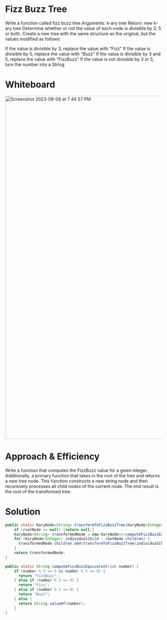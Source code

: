 # Fizz Buzz Tree

Write a function called fizz buzz tree
Arguments: k-ary tree
Return: new k-ary tree
Determine whether or not the value of each node is divisible by 3, 5 or both. Create a new tree with the same structure as the original, 
but the values modified as follows:

If the value is divisible by 3, replace the value with “Fizz”
If the value is divisible by 5, replace the value with “Buzz”
If the value is divisible by 3 and 5, replace the value with “FizzBuzz”
If the value is not divisible by 3 or 5, turn the number into a String.

# Whiteboard

<img width="1101" alt="Screenshot 2023-08-06 at 7 44 57 PM" src="https://github.com/Cooper-Softdev/data-structures-and-algorithms/assets/73309872/f39e03fd-7426-4bba-8426-4e274bee996b">

# Approach & Efficiency 

Write a function that computes the FizzBuzz value for a given integer. Additionally, a primary function that takes in the root of the tree and returns a new tree node. This function constructs a new string node and then recursively processes all child nodes of the current node. The end result is the root of the transformed tree.

# Solution
```java
public static KaryNode<String> transformToFizzBuzzTree(KaryNode<Integer> rootNode){
    if (rootNode == null) {return null;}
    KaryNode<String> transformedNode = new KaryNode<>(computeFizzBuzzEquivalent(rootNode.getValue()));
    for (KaryNode<Integer> individualChild : rootNode.children) {
      transformedNode.children.add(transformToFizzBuzzTree(individualChild));
    }
    return transformedNode;
}

public static String computeFizzBuzzEquivalent(int number) {
    if (number % 3 == 0 && number % 5 == 0) {
      return "FizzBuzz";
    } else if (number % 3 == 0) {
      return "Fizz";
    } else if (number % 5 == 0) {
      return "Buzz";
    } else {
      return String.valueOf(number);
    }
}
```
